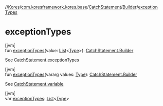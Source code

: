 //[Kores](../../../../index.md)/[com.koresframework.kores.base](../../index.md)/[CatchStatement](../index.md)/[Builder](index.md)/[exceptionTypes](exception-types.md)

# exceptionTypes

[jvm]\
fun [exceptionTypes](exception-types.md)(value: [List](https://kotlinlang.org/api/latest/jvm/stdlib/kotlin.collections/-list/index.html)<[Type](https://docs.oracle.com/javase/8/docs/api/java/lang/reflect/Type.html)>): [CatchStatement.Builder](index.md)

See [CatchStatement.exceptionTypes](../exception-types.md)

[jvm]\
fun [exceptionTypes](exception-types.md)(vararg values: [Type](https://docs.oracle.com/javase/8/docs/api/java/lang/reflect/Type.html)): [CatchStatement.Builder](index.md)

See [CatchStatement.variable](../variable.md)

[jvm]\
var [exceptionTypes](exception-types.md): [List](https://kotlinlang.org/api/latest/jvm/stdlib/kotlin.collections/-list/index.html)<[Type](https://docs.oracle.com/javase/8/docs/api/java/lang/reflect/Type.html)>
